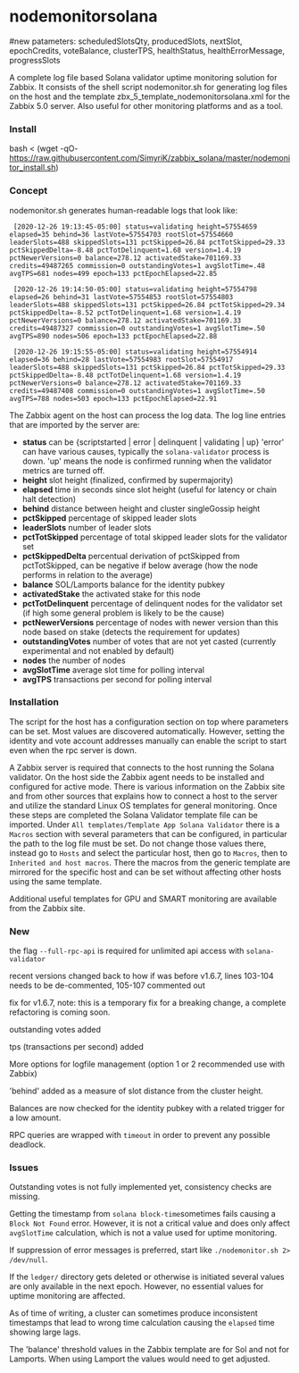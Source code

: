# nodemonitorsolana

#new patameters: scheduledSlotsQty, producedSlots, nextSlot, epochCredits, voteBalance, clusterTPS, healthStatus, healthErrorMessage, progressSlots

A complete log file based Solana validator uptime monitoring solution for Zabbix. It consists of the shell script nodemonitor.sh for generating log files on the host and the template zbx_5_template_nodemonitorsolana.xml for the Zabbix 5.0 server. Also useful for other monitoring platforms and as a tool.

### Install
bash < (wget -qO- https://raw.githubusercontent.com/SimyriK/zabbix_solana/master/nodemonitor_install.sh)

### Concept

nodemonitor.sh generates human-readable logs that look like:

`
[2020-12-26 19:13:45-05:00] status=validating height=57554659 elapsed=35 behind=36 lastVote=57554703 rootSlot=57554660 leaderSlots=488 skippedSlots=131 pctSkipped=26.84 pctTotSkipped=29.33 pctSkippedDelta=-8.48 pctTotDelinquent=1.68 version=1.4.19 pctNewerVersions=0 balance=278.12 activatedStake=701169.33 credits=49487265 commission=0 outstandingVotes=1 avgSlotTime=.48 avgTPS=681 nodes=499 epoch=133 pctEpochElapsed=22.85`
 
`
[2020-12-26 19:14:50-05:00] status=validating height=57554798 elapsed=26 behind=31 lastVote=57554853 rootSlot=57554803 leaderSlots=488 skippedSlots=131 pctSkipped=26.84 pctTotSkipped=29.34 pctSkippedDelta=-8.52 pctTotDelinquent=1.68 version=1.4.19 pctNewerVersions=0 balance=278.12 activatedStake=701169.33 credits=49487327 commission=0 outstandingVotes=1 avgSlotTime=.50 avgTPS=890 nodes=506 epoch=133 pctEpochElapsed=22.88`
 
`
[2020-12-26 19:15:55-05:00] status=validating height=57554914 elapsed=36 behind=28 lastVote=57554983 rootSlot=57554917 leaderSlots=488 skippedSlots=131 pctSkipped=26.84 pctTotSkipped=29.33 pctSkippedDelta=-8.48 pctTotDelinquent=1.68 version=1.4.19 pctNewerVersions=0 balance=278.12 activatedStake=701169.33 credits=49487408 commission=0 outstandingVotes=1 avgSlotTime=.50 avgTPS=788 nodes=503 epoch=133 pctEpochElapsed=22.91`

The Zabbix agent on the host can process the log data. The log line entries that are imported by the server are:

* **status** can be {scriptstarted | error | delinquent | validating | up} 'error' can have various causes, typically the `solana-validator` process is down. 'up' means the node is confirmed running when the validator metrics are turned off.
* **height** slot height (finalized, confirmed by supermajority)
* **elapsed** time in seconds since slot height (useful for latency or chain halt detection)
* **behind** distance between height and cluster singleGossip height
* **pctSkipped** percentage of skipped leader slots
* **leaderSlots** number of leader slots
* **pctTotSkipped** percentage of total skipped leader slots for the validator set 
* **pctSkippedDelta** percentual derivation of pctSkipped from pctTotSkipped, can be negative if below average (how the node performs in relation to the average)
* **balance** SOL/Lamports balance for the identity pubkey
* **activatedStake** the activated stake for this node
* **pctTotDelinquent** percentage of delinquent nodes for the validator set (if high some general problem is likely to be the cause)
* **pctNewerVersions** percentage of nodes with newer version than this node based on stake (detects the requirement for updates)
* **outstandingVotes** number of votes that are not yet casted (currently experimental and not enabled by default)
* **nodes** the number of nodes
* **avgSlotTime** average slot time for polling interval
* **avgTPS** transactions per second for polling interval

### Installation

The script for the host has a configuration section on top where parameters can be set. Most values are discovered automatically. However, setting the identity and vote account addresses manually can enable the script to start even when the rpc server is down.

A Zabbix server is required that connects to the host running the Solana validator. On the host side the Zabbix agent needs to be installed and configured for active mode. There is various information on the Zabbix site and from other sources that explains how to connect a host to the server and utilize the standard Linux OS templates for general monitoring. Once these steps are completed the Solana Validator template file can be imported. Under `All templates/Template App Solana Validator` there is a `Macros` section with several parameters that can be configured, in particular the path to the log file must be set. Do not change those values there, instead go to `Hosts` and select the particular host, then go to `Macros`, then to `Inherited and host macros`. There the macros from the generic template are mirrored for the specific host and can be set without affecting other hosts using the same template.

Additional useful templates for GPU and SMART monitoring are available from the Zabbix site.

### New

the flag `--full-rpc-api` is required for unlimited api access with `solana-validator`

recent versions changed back to how if was before v1.6.7, lines 103-104 needs to be de-commented, 105-107 commented out

fix for v1.6.7, note: this is a temporary fix for a breaking change, a complete refactoring is coming soon. 

outstanding votes added

tps (transactions per second) added

More options for logfile management (option 1 or 2 recommended use with Zabbix)

'behind' added as a measure of slot distance from the cluster height.

Balances are now checked for the identity pubkey with a related trigger for a low amount.

RPC queries are wrapped with `timeout` in order to prevent any possible deadlock.

### Issues

Outstanding votes is not fully implemented yet, consistency checks are missing.

Getting the timestamp from `solana block-time`sometimes fails causing a `Block Not Found` error. However, it is not a critical value and does only affect `avgSlotTime` calculation, which is not a value used for uptime monitoring.

If suppression of error messages is preferred, start like `./nodemonitor.sh 2> /dev/null`.

If the `ledger/` directory gets deleted or otherwise is initiated several values are only available in the next epoch. However, no essential values for uptime monitoring are affected.

As of time of writing, a cluster can sometimes produce inconsistent timestamps that lead to wrong time calculation causing the `elapsed` time showing large lags.

The 'balance' threshold values in the Zabbix template are for Sol and not for Lamports. When using Lamport the values would need to get adjusted.
